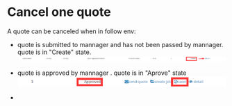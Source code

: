 # Cancel one quote

A quote can be canceled  when in follow env:

*  quote is submitted to mannager and has not been passed by mannager. quote is in "Create" state.![](/assets/cacle_quote_submiteed.png)
* quote is approved by mannager . quote is in "Aprove" state![](/assets/cacel_quote_2.png)

* 


